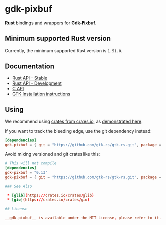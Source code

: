 # gdk-pixbuf

__Rust__ bindings and wrappers for __Gdk-Pixbuf__.

## Minimum supported Rust version

Currently, the minimum supported Rust version is `1.51.0`.

## Documentation

 * [Rust API - Stable](https://gtk-rs.org/gtk-rs/stable/docs/gdk-pixbuf/)
 * [Rust API - Development](https://gtk-rs.org/gtk-rs/git/docs/gdk-pixbuf)
 * [C API](https://developer.gnome.org/gdk-pixbuf/stable/)
 * [GTK Installation instructions](https://www.gtk.org/docs/installations/)

## Using

We recommend using [crates from crates.io](https://crates.io/keywords/gtk-rs),
as [demonstrated here](https://gtk-rs.org/#using).

If you want to track the bleeding edge, use the git dependency instead:

```toml
[dependencies]
gdk-pixbuf = { git = "https://github.com/gtk-rs/gtk-rs.git", package = "gdk-pixbuf" }
```

Avoid mixing versioned and git crates like this:

```toml
# This will not compile
[dependencies]
gdk-pixbuf = "0.13"
gdk-pixbuf = { git = "https://github.com/gtk-rs/gtk-rs.git", package = "gdk-pixbuf" }

### See Also

 * [glib](https://crates.io/crates/glib)
 * [gio](https://crates.io/crates/gio)

## License

__gdk-pixbuf__ is available under the MIT License, please refer to it.
